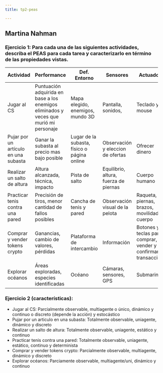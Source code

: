 ```yaml
---
title: tp2-peas

---
```


## Martina Nahman
### Ejercicio 1: Para cada una de las siguientes actividades, describa el PEAS para cada tarea y caracterizarlo en término de las propiedades vistas.


| Actividad                        | Performance | Def. Entorno | Sensores | Actuadores |
| -------------------------------- | ----------- | ------------ | -------- | ---------- |
| Jugar al CS                      |       Puntuación adquirida en base a los enemigos eliminados y veces que murió mi personaje      |  Mapa elegido, enemigos, mundo 3D            | Pantalla, sonidos,          |       Teclado y mouse     |
| Pujar por un artículo en una subasta                                 |  Ganar la subasta al precio mas bajo posible           |      Lugar de la subasta, físico o página online        |     Observación y eleccion de ofertas     |          Ofrecer dinero  |
| Realizar un salto de altura      |  Altura alcanzada, técnica, impacto           |   Pista de salto            |     Equilibrio, altura, fuerza de piernas     |       Cuerpo humano     |
| Practicar tenis contra una pared |   Precisión de tiros, menor cantidad de fallos posibles          |Cancha de tenis y pared              |       Observación visual de la pelota   |     Raqueta, piernas, brazos, movilidad del cuerpo       |
| Comprar y vender tokens crypto   | Ganancias, cambio de valores, pérdidas            | Plataforma de intercambio             |   Información       |Botones y teclas para comprar, vender y confirmar transacciones            |
| Explorar océanos                 |Áreas exploradas, especies identificadas       | Océano        |        Cámaras, sensores, GPS  |  Submarino          |

### Ejercicio 2 (características):
* Jugar al CS: Parcialmente observable, multiagente o único, dinámico y continuo o discreto (depende la acción) y estocástico
* Pujar por un articulo en una subasta: Totalmente observable, uniagente, dinámico y discreto
* Realizar un salto de altura: Totalmente observable, uniagente, estático y continuo
* Practicar tenis contra una pared: Totalmente observable, uniagente, estático, continuo y determinista
* Comprar y vender tokens crypto: Parcialmente observable, multiagente, dinámico y discreto
* Explorar océanos: Parciamente observable, multiagente/uni, dinámico y continuo